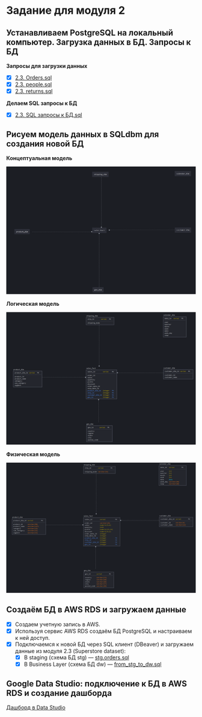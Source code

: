 # Задание для модуля 2

## Устанавливаем PostgreSQL на локальный компьютер. Загрузка данных в БД. Запросы к БД

**Запросы для загрузки данных**

- [x] [2.3. Orders.sql](https://github.com/warsulla/DE-101/blob/75e842544406e712e3a05965406d0f77f6d9140f/Module02/Orders.sql)
- [x] [2.3. people.sql](https://github.com/warsulla/DE-101/blob/75e842544406e712e3a05965406d0f77f6d9140f/Module02/people.sql)
- [x] [2.3. returns.sql](https://github.com/warsulla/DE-101/blob/75e842544406e712e3a05965406d0f77f6d9140f/Module02/returns.sql)

**Делаем SQL запросы к БД**

- [x] [2.3. SQL запросы к БД.sql](https://github.com/warsulla/DE-101/blob/ccb8b0d351a004da17cd9474b6a390b2ccc520cd/Module02/SQL%20%D0%B7%D0%B0%D0%BF%D1%80%D0%BE%D1%81%D1%8B%20%D0%BA%20%D0%91%D0%94.sql)

## Рисуем модель данных в SQLdbm для создания новой БД

**Концептуальная модель**

![Концептуальная модель](https://github.com/a2say/DE-101/blob/main/Module02/2.4.%20Conceptual_model.png)

**Логическая модель**

![Логическая модель](https://github.com/a2say/DE-101/blob/main/Module02/2.4.%20Logical%20model.png)

**Физическая модель**

![Физическая модель](https://github.com/a2say/DE-101/blob/main/Module02/2.4.%20Physical%20model.png)

## Создаём БД в AWS RDS и загружаем данные

- [x] Создаем учетную запись в AWS.
- [x] Используя сервис AWS RDS создаём БД PostgreSQL и настраиваем к ней доступ.
- [x] Подключаемся к новой БД через SQL клиент (DBeaver) и загружаем данные из модуля 2.3 (Superstore dataset):
  - [x] В staging (схема БД stg) — [stg.orders.sql](https://github.com/a2say/DE-101/blob/main/Module02/stg.orders.sql)
  - [x] В Business Layer (схема БД dw) — [from_stg_to_dw.sql](https://github.com/a2say/DE-101/blob/main/Module02/from_stg_to_dw.sql)

## Google Data Studio: подключение к БД в AWS RDS и создание дашборда

[Дашборд в Data Studio](https://datastudio.google.com/reporting/ef9fef9b-5892-434d-8f2c-3214bc23d2be)
